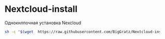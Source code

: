 # Nextcloud-install
Однокнлпочная установка Nexcloud 
```bash
sh -c "$(wget  https://raw.githubusercontent.com/BigGratz/Nextcloud-install/main/Nextcloud_docker.sh -O -)"
```
